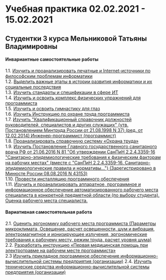 # Учебная практика 02.02.2021 - 15.02.2021
## Студентки 3 курса Мельниковой Татьяны Владимировны
#### Инвариантные самостоятельные работы
1.1. [Изучить и проанализировать печатные и Internet-источники по философским проблемам информатики](/ИСР_1.pdf)  
1.2. [Выделить важные этапы в истории развития информатики и их социальные последствия](/ИСР_2.pdf)  
1.3. [Изучить стандарты и спецификации в сфере ИТ](/ИСР_3.pdf)  
1.4. [Изучить и освоить комплекс физических упражнений для программиста](/ИСР_4.pdf)  
1.5. [Изучить и освоить гимнастику для глаз](/ИСР_5.pdf)  
1.6. [Изучить Инструкцию по охране труда программиста](/ИСР_6.pdf)  
1.7. [Изучить "Квалификационный справочник должностей руководителей, специалистов и других служащих" (утв. Постановлением Минтруда России от 21.08.1998 N 37) (ред. от 12.02.2014)
Инженер-программист (программист)](/ИСР_7.pdf)  
1.8. [Проанализировать справочную систему «Охрана труда»](/ИСР_8.pdf)  
1.9. [Изучить Постановление Главного государственного санитарного врача РФ от 21.06.2016 N 81 "Об утверждении СанПиН 2.2.4.3359-16 "Санитарно-эпидемиологические требования к физическим факторам на рабочих местах" (вместе с "СанПиН 2.2.4.3359-16. Санитарно-эпидемиологические правила и нормативы...") (Зарегистрировано в Минюсте России 08.08.2016 N 43153)](/ИСР_9.pdf)  
1.10. [Провести инсталляцию программного обеспечения](/ИСР_10.pdf)  
1.11. [Изучить и проанализировать аппаратное, программное и информационное обеспечение автоматизированного рабочего места специалиста в конкретной предметной области (по выбору студента). Оценка рабочего места специалиста.](/ИСР_11.pdf)  
#### Вариативная самостоятельная работа
2.1. [Оценить эргономику рабочего места программиста (Параметры микроклимата, Освещение, расчет освещенности, шум и вибрация, электромагнитное и ионизирующее излучения, эргономические требования к рабочему месту, режим труда, расчет уровня шума)](/ВСР_1.pdf)  
2.2. [Разработать инструкцию «Первая медицинская помощь при электротравме на рабочем месте программиста»](/ВСР_2.pdf)  
2.3  [Изучить прикладное программное обеспечение информационно-вычислительной системы предприятия (организации)](/ВСР_3.pdf)
2.4. [Изучить технические средства информационно-вычислительной системы предприятия (организации)](/ВСР_3.pdf)   

